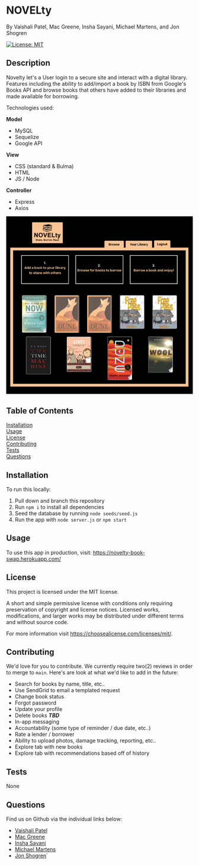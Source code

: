 # NOVELty
<p />By Vaishali Patel, Mac Greene, Insha Sayani, Michael Martens, and Jon Shogren

[![License: MIT](https://img.shields.io/badge/License-MIT-yellow.svg)](https://opensource.org/licenses/MIT)

## Description
Novelty let's a User login to a secure site and interact with a digital library. Features including the ability to add/import a book by ISBN from Google's Books API and browse books that others have added to their libraries and made available for borrowing.

Technologies used:<br>

<strong>Model</strong>
* MySQL
* Sequelize
* Google API

<strong>View</strong>
* CSS (standard & Bulma)
* HTML
* JS / Node

<strong>Controller</strong>
* Express
* Axios

<img src="./public/assets/img/novelty-browse.png" />
<br>

## Table of Contents
[Installation](#installation)<br />[Usage](#usage)<br />[License](#license)<br />[Contributing](#contributing)<br />[Tests](#tests)<br />[Questions](#questions)

## Installation
To run this locally:

1. Pull down and branch this repository
2. Run ```npm i``` to install all dependencies
3. Seed the database by running ```node seeds/seed.js```
4. Run the app with ```node server.js``` or ```npm start```

## Usage
To use this app in production, visit: https://novelty-book-swap.herokuapp.com/

## License
This project is licensed under the MIT license.

A short and simple permissive license with conditions only requiring preservation of copyright and license notices. Licensed works, modifications, and larger works may be distributed under different terms and without source code.<p />For more information visit https://choosealicense.com/licenses/mit/.

## Contributing
We'd love for you to contribute. We currently require two(2) reviews in order to merge to ```main```. Here's are look at what we'd like to add in the future:

* Search for books by name, title, etc..
* Use SendGrid to email a templated request
* Change book status 
* Forgot password
* Update your profile
* Delete books ***TBD***
* In-app messaging
* Accountability (some type of reminder / due date, etc..)
* Rate a lender / borrower
* Ability to upload photos, damage tracking, reporting, etc..
* Explore tab with new books
* Explore tab with recommendations based off of history

## Tests
None

## Questions
Find us on Github via the individual links below:
* [Vaishali Patel](https://github.com/VaishaliQA)<br>
* [Mac Greene](https://github.com/macgreene14)<br>
* [Insha Sayani](https://github.com/isayani)<br>
* [Michael Martens](https://github.com/makeithappenmike)<br>
* [Jon Shogren](https://github.com/shogren)`